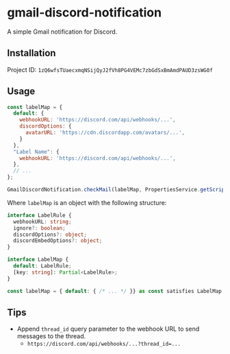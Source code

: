 # gmail-discord-notification

A simple Gmail notification for Discord.

## Installation

Project ID: `1zQ6wfsTUaecxmqNSijQyJ2fVh8PG4VEMc7zbGdSxBmAmdPAUD3zsWG0f`

## Usage
```js
const labelMap = {
  default: {
    webhookURL: 'https://discord.com/api/webhooks/...',
    discordOptions: {
      avatarURL: 'https://cdn.discordapp.com/avatars/...',
    }
  },
  "Label Name": {
    webhookURL: 'https://discord.com/api/webhooks/...',
  },
  // ...
};

GmailDiscordNotification.checkMail(labelMap, PropertiesService.getScriptProperties());
```

Where `labelMap` is an object with the following structure:
```ts
interface LabelRule {
  webhookURL: string;
  ignore?: boolean;
  discordOptions?: object;
  discordEmbedOptions?: object;
}

interface LabelMap {
  default: LabelRule;
  [key: string]: Partial<LabelRule>;
}

const labelMap = { default: { /* ... */ }} as const satisfies LabelMap;
```

## Tips
- Append `thread_id` query parameter to the webhook URL to send messages to the thread.
  - `https://discord.com/api/webhooks/...?thread_id=...`
